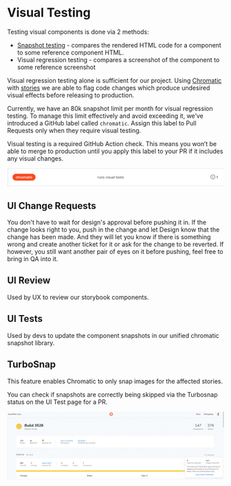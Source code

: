 # Visual Testing

Testing visual components is done via 2 methods:

- [Snapshot testing](https://kentcdodds.com/blog/effective-snapshot-testing) - compares the rendered HTML code for a component to some reference component HTML.
- Visual regression testing - compares a screenshot of the component to some reference screenshot

Visual regression testing alone is sufficient for our project. Using [Chromatic](https://www.chromatic.com/docs/) with [stories](../storybook/#what-is-a-story) we are able to flag code changes which produce undesired visual effects before releasing to production.

Currently, we have an 80k snapshot limit per month for visual regression testing. To manage this limit effectively and avoid exceeding it, we’ve introduced a GitHub label called `chromatic`. Assign this label to Pull Requests only when they require visual testing.

Visual testing is a required GitHub Action check. This means you won’t be able to merge to production until you apply this label to your PR if it includes any visual changes.

![ChromaticLabel](./chromatic-label.png)

## UI Change Requests
You don't have to wait for design's approval before pushing it in.
If the change looks right to you, push in the change and let Design know that the change has been made.
And they will let you know if there is something wrong and create another ticket for it or ask for the change to be reverted.
If however, you still want another pair of eyes on it before pushing, feel free to bring in QA into it.

## UI Review

Used by UX to review our storybook components.

## UI Tests

Used by devs to update the component snapshots in our unified chromatic snapshot library.

## TurboSnap

This feature enables Chromatic to only snap images for the affected stories.

You can check if snapshots are correctly being skipped via the Turbosnap status on the UI Test page for a PR.

![Turbosnap](./turbosnap.png)
